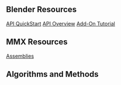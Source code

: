 Blender Resources
-----------------
[API QuickStart](https://docs.blender.org/api/current/info_quickstart.html)
[API Overview](https://docs.blender.org/api/current/info_overview.html)
[Add-On Tutorial](https://docs.blender.org/manual/en/latest/advanced/scripting/addon_tutorial.html)

MMX Resources
-------------
[Assemblies](https://airtable.com/shrSoHv404eD5zva6/tblI1YI2oQW9rsMFn)

Algorithms and Methods
----------------------
